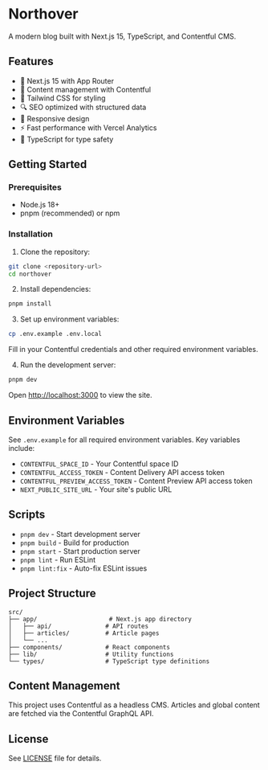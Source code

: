 # Northover

A modern blog built with Next.js 15, TypeScript, and Contentful CMS.

## Features

- 🚀 Next.js 15 with App Router
- 📝 Content management with Contentful
- 🎨 Tailwind CSS for styling
- 🔍 SEO optimized with structured data
- 📱 Responsive design
- ⚡ Fast performance with Vercel Analytics
- 🎯 TypeScript for type safety

## Getting Started

### Prerequisites

- Node.js 18+
- pnpm (recommended) or npm

### Installation

1. Clone the repository:

```bash
git clone <repository-url>
cd northover
```

2. Install dependencies:

```bash
pnpm install
```

3. Set up environment variables:

```bash
cp .env.example .env.local
```

Fill in your Contentful credentials and other required environment variables.

4. Run the development server:

```bash
pnpm dev
```

Open [http://localhost:3000](http://localhost:3000) to view the site.

## Environment Variables

See `.env.example` for all required environment variables. Key variables include:

- `CONTENTFUL_SPACE_ID` - Your Contentful space ID
- `CONTENTFUL_ACCESS_TOKEN` - Content Delivery API access token
- `CONTENTFUL_PREVIEW_ACCESS_TOKEN` - Content Preview API access token
- `NEXT_PUBLIC_SITE_URL` - Your site's public URL

## Scripts

- `pnpm dev` - Start development server
- `pnpm build` - Build for production
- `pnpm start` - Start production server
- `pnpm lint` - Run ESLint
- `pnpm lint:fix` - Auto-fix ESLint issues

## Project Structure

```
src/
├── app/                    # Next.js app directory
│   ├── api/               # API routes
│   ├── articles/          # Article pages
│   └── ...
├── components/            # React components
├── lib/                   # Utility functions
└── types/                 # TypeScript type definitions
```

## Content Management

This project uses Contentful as a headless CMS. Articles and global content are fetched via the Contentful GraphQL API.

## License

See [LICENSE](LICENSE) file for details.
